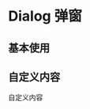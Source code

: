 # Dialog 弹窗

## 基本使用

<wf-switch v-model="open1"/>
<wf-dialog v-model="open1" title="我是标题" @open="onOpen" @close="onClose"></wf-dialog>

## 自定义内容

<wf-switch v-model="open2"/>
<wf-dialog v-model="open2">
  <template #header>
    <h1>自定义头部</h1>
  </template>
  自定义内容
  <template #footer>
    <p>自定义底部</p>
  </template>
</wf-dialog>

<script setup lang="ts">
import { ref } from 'vue';

const open1 = ref(false);
const open2 = ref(false);

const onOpen = () => {
  console.log('open');
}
const onClose = () => {
  console.log('close');
}
</script>
